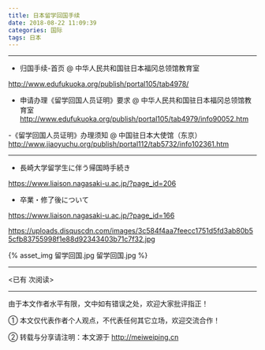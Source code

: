```yaml
---
title: 日本留学回国手续
date: 2018-08-22 11:09:39
categories: 国际
tags: 日本
---
```


---

- 归国手续-首页 @ 中华人民共和国驻日本福冈总领馆教育室

http://www.edufukuoka.org/publish/portal105/tab4978/


- 申请办理《留学回国人员证明》要求 @ 中华人民共和国驻日本福冈总领馆教育室
http://www.edufukuoka.org/publish/portal105/tab4979/info90052.htm

-《留学回国人员证明》办理须知 @ 中国驻日本大使馆（东京）
http://www.jiaoyuchu.org/publish/portal112/tab5732/info102361.htm

-----

- 長崎大学留学生に伴う帰国時手続き

https://www.liaison.nagasaki-u.ac.jp/?page_id=206

- 卒業・修了後について

https://www.liaison.nagasaki-u.ac.jp/?page_id=166

https://uploads.disquscdn.com/images/3c584f4aa7feecc1751d5fd3ab80b55cfb83755998f1e88d92343403b71c7f32.jpg

{% asset_img 留学回国.jpg 留学回国.jpg %}


<!-- more -->







---

<span id="busuanzi_container_page_pv">
<已有 <span id="busuanzi_value_page_pv"></span> 次阅读>
</span>

---


由于本文作者水平有限，文中如有错误之处，欢迎大家批评指正！

① 本文仅代表作者个人观点，不代表任何其它立场，欢迎交流合作！

② 转载与分享请注明：本文源于 http://meiweiping.cn